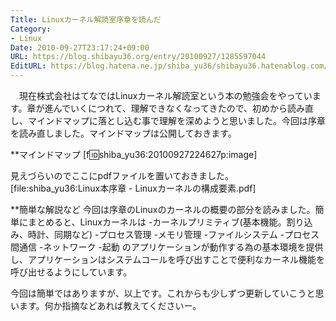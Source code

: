 ```yaml
---
Title: Linuxカーネル解読室序章を読んだ
Category:
- Linux
Date: 2010-09-27T23:17:24+09:00
URL: https://blog.shibayu36.org/entry/20100927/1285597044
EditURL: https://blog.hatena.ne.jp/shiba_yu36/shibayu36.hatenablog.com/atom/entry/12704591929888039115
---
```


　現在株式会社はてなではLinuxカーネル解読室という本の勉強会をやっています。章が進んでいくにつれて、理解できなくなってきたので、初めから読み直し、マインドマップに落とし込む事で理解を深めようと思いました。今回は序章を読み直しました。マインドマップは公開しておきます。

**マインドマップ
[f:id:shiba_yu36:20100927224627p:image]

見えづらいのでここにpdfファイルを置いておきました。
[file:shiba_yu36:Linux本序章 - Linuxカーネルの構成要素.pdf]

**簡単な解説など
今回は序章のLinuxのカーネルの概要の部分を読みました。簡単にまとめると、Linuxカーネルは
-カーネルプリミティブ(基本機能。割り込み、時計、同期など)
-プロセス管理
-メモリ管理
-ファイルシステム
-プロセス間通信
-ネットワーク
-起動
のアプリケーションが動作する為の基本環境を提供し、アプリケーションはシステムコールを呼び出すことで便利なカーネル機能を呼び出せるようにしています。

今回は簡単ではありますが、以上です。これからも少しずつ更新していこうと思います。何か指摘などあれば教えてくださいー。
